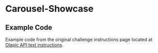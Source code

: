# Carousel-Showcase

## Example Code

Example code from the original challenge instructions page located at [Olapic API test instructions](https://gist.github.com/jaepanda/700be14948258d548c92m).